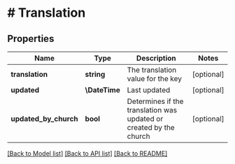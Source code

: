# # Translation

## Properties

Name | Type | Description | Notes
------------ | ------------- | ------------- | -------------
**translation** | **string** | The translation value for the key | [optional]
**updated** | **\DateTime** | Last updated | [optional]
**updated_by_church** | **bool** | Determines if the translation was updated or created by the church | [optional]

[[Back to Model list]](../../README.md#models) [[Back to API list]](../../README.md#endpoints) [[Back to README]](../../README.md)
